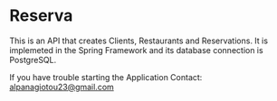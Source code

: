 # Reserva
This is an API that creates Clients, Restaurants and Reservations. It is implemeted in the Spring Framework and its database connection is PostgreSQL. 

If you have trouble starting the Application Contact: alpanagiotou23@gmail.com

